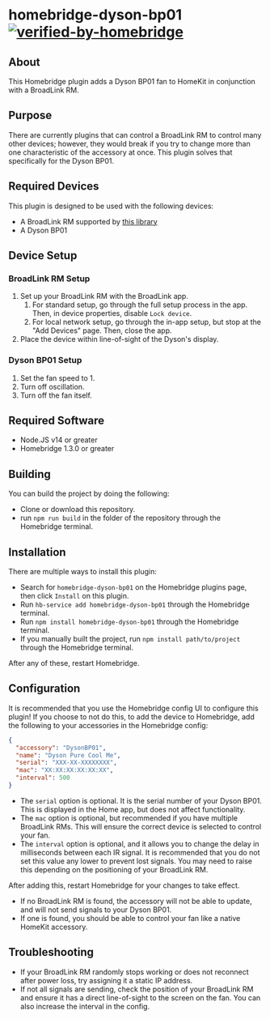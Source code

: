 # homebridge-dyson-bp01 [![verified-by-homebridge](https://badgen.net/badge/homebridge/verified/purple)](https://github.com/homebridge/homebridge/wiki/Verified-Plugins)

## About
This Homebridge plugin adds a Dyson BP01 fan to HomeKit in conjunction with a BroadLink RM.

## Purpose
There are currently plugins that can control a BroadLink RM to control many other devices; however, they would break if you try to change more than one characteristic of the accessory at once. This plugin solves that specifically for the Dyson BP01.

## Required Devices
This plugin is designed to be used with the following devices:
- A BroadLink RM supported by [this library](https://github.com/kiwi-cam/broadlinkjs-rm)
- A Dyson BP01

## Device Setup
### BroadLink RM Setup
1. Set up your BroadLink RM with the BroadLink app.
   1. For standard setup, go through the full setup process in the app. Then, in device properties, disable `Lock device`.
   2. For local network setup, go through the in-app setup, but stop at the "Add Devices" page. Then, close the app.
2. Place the device within line-of-sight of the Dyson's display.

### Dyson BP01 Setup
1. Set the fan speed to 1.
2. Turn off oscillation.
3. Turn off the fan itself.

## Required Software
- Node.JS v14 or greater
- Homebridge 1.3.0 or greater

## Building
You can build the project by doing the following:
- Clone or download this repository.
- run `npm run build` in the folder of the repository through the Homebridge terminal.

## Installation
There are multiple ways to install this plugin:

- Search for `homebridge-dyson-bp01` on the Homebridge plugins page, then click `Install` on this plugin.
- Run `hb-service add homebridge-dyson-bp01` through the Homebridge terminal.
- Run `npm install homebridge-dyson-bp01` through the Homebridge terminal.
- If you manually built the project, run `npm install path/to/project` through the Homebridge terminal.

After any of these, restart Homebridge.

## Configuration
It is recommended that you use the Homebridge config UI to configure this plugin! If you choose to not do this, to add the device to Homebridge, add the following to your accessories in the Homebridge config:
```json
{
  "accessory": "DysonBP01",
  "name": "Dyson Pure Cool Me",
  "serial": "XXX-XX-XXXXXXXX",
  "mac": "XX:XX:XX:XX:XX:XX",
  "interval": 500
}
```
- The `serial` option is optional. It is the serial number of your Dyson BP01. This is displayed in the Home app, but does not affect functionality.
- The `mac` option is optional, but recommended if you have multiple BroadLink RMs. This will ensure the correct device is selected to control your fan.
- The `interval` option is optional, and it allows you to change the delay in milliseconds between each IR signal. It is recommended that you do not set this value any lower to prevent lost signals. You may need to raise this depending on the positioning of your BroadLink RM.

After adding this, restart Homebridge for your changes to take effect.
- If no BroadLink RM is found, the accessory will not be able to update, and will not send signals to your Dyson BP01.
- If one is found, you should be able to control your fan like a native HomeKit accessory.

## Troubleshooting
- If your BroadLink RM randomly stops working or does not reconnect after power loss, try assigning it a static IP address.
- If not all signals are sending, check the position of your BroadLink RM and ensure it has a direct line-of-sight to the screen on the fan. You can also increase the interval in the config.